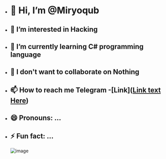 - # 👋 Hi, I’m **@Miryoqub**
- ## 👀 I’m interested in Hacking 
- ## 🌱 I’m currently learning C# programming language
- ## 💞️ I don't want to collaborate on Nothing
- ## 📫 How to reach me Telegram -[Link]([Link text Here](https://link-url-here.org))
- ## 😄 Pronouns: ...
- ##  ⚡ Fun fact: ...

   ![image](https://github.com/Miryoqub006/Miryoqub006/assets/158826997/8b81baf4-0cde-4cd3-9791-a5e143b2f6f8)


  

<!---
Miryoqub006/Miryoqub006 is a ✨ special ✨ repository because its `README.md` (this file) appears on your GitHub profile.
You can click the Preview link to take a look at your changes.
--->
